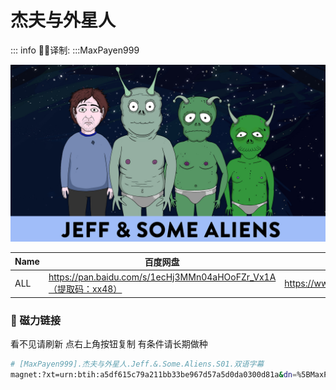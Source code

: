 # 杰夫与外星人

::: info
✍🏻译制: 
:::MaxPayen999

![4i3kzbrsv6y41.jpg](4i3kzbrsv6y41.jpg)

| Name | 百度网盘 | 阿里云盘 | MDpan |
| --- | --- | --- | --- |
| ALL | https://pan.baidu.com/s/1ecHj3MMn04aHOoFZr_Vx1A（提取码：xx48） | https://www.aliyundrive.com/s/aw8i43rE7BP | https://mdpan.tk/%E6%9D%B0%E5%A4%AB%E4%B8%8E%E5%A4%96%E6%98%9F%E4%BA%BA |

### 🧲 磁力链接

看不见请刷新 点右上角按钮复制 有条件请长期做种

```bash
# [MaxPayen999].杰夫与外星人.Jeff.&.Some.Aliens.S01.双语字幕
magnet:?xt=urn:btih:a5df615c79a211bb33be967d57a5d0da0300d81a&dn=%5BMaxPayen999%5D.%E6%9D%B0%E5%A4%AB%E4%B8%8E%E5%A4%96%E6%98%9F%E4%BA%BA.Jeff.%26.Some.Aliens.S01.%E5%8F%8C%E8%AF%AD%E5%AD%97%E5%B9%95&tr=http%3A%2F%2Falltorrents.net%3A80%2Fbt%2Fannounce.php&tr=http%3A%2F%2Fbluebird-hd.org%2Fannounce.php&tr=http%3A%2F%2Fwww.thetradersden.org%2Fforums%2Ftracker%2Fannounce.php&tr=http%3A%2F%2Ftracker.trancetraffic.com%3A80%2Fannounce.php&tr=http%3A%2F%2Firrenhaus.dyndns.dk%3A80%2Fannounce.php&tr=http%3A%2F%2F1337.abcvg.info%3A80%2Fannounce&tr=http%3A%2F%2Fbt.beatrice-raws.org%3A80%2Fannounce&tr=http%3A%2F%2Fwww.tribalmixes.com%3A80%2Fannounce.php&tr=http%3A%2F%2Fwww.wareztorrent.com%3A80%2Fannounce
```